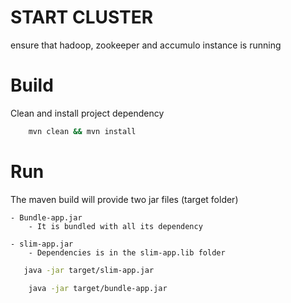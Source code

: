# START CLUSTER

ensure that hadoop, zookeeper and accumulo instance is running

# Build

Clean and install project dependency
``` bash
    mvn clean && mvn install
```

# Run
The maven build will provide two jar files (target folder)

    - Bundle-app.jar
        - It is bundled with all its dependency

    - slim-app.jar
        - Dependencies is in the slim-app.lib folder

 ``` bash
    java -jar target/slim-app.jar
```

``` bash
    java -jar target/bundle-app.jar
```
